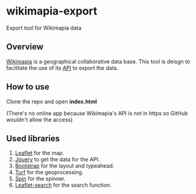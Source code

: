 # wikimapia-export
Export tool for Wikimapia data

## Overview

[Wikimapia](http://wikimapia.org/ "Title") is a geographical collaborative data base. This tool is deisgn to facilitate the use of its [API](http://wikimapia.org/api "Title") to export the data.


## How to use

Clone the repo and open **index.html**

(There's no online app because Wikimapia's API is not in https so GitHub wouldn't allow the access)

## Used libraries

1. [Leaflet](http://leafletjs.com/ "Title") for the map.
2. [Jquery](https://jquery.com/ "Title") to get the data for the API.
3. [Bootstrap](http://getbootstrap.com/ "Title") for the layout and typeahead.
4. [Turf](http://turfjs.org/ "Title") for the geoprocessing.
5. [Spin](http://spin.js.org/ "Title") for the spinner.
6. [Leaflet-search](https://github.com/stefanocudini/leaflet-search "Title") for the search function.

